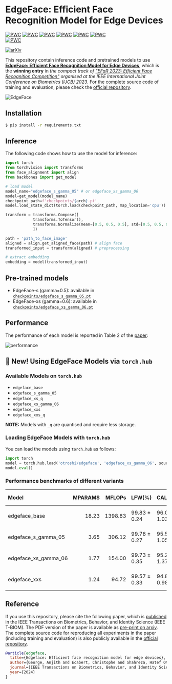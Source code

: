 

# EdgeFace: Efficient Face Recognition Model for Edge Devices

[![PWC](https://img.shields.io/endpoint.svg?url=https://paperswithcode.com/badge/edgeface-efficient-face-recognition-model-for/lightweight-face-recognition-on-lfw)](https://paperswithcode.com/sota/lightweight-face-recognition-on-lfw?p=edgeface-efficient-face-recognition-model-for)
[![PWC](https://img.shields.io/endpoint.svg?url=https://paperswithcode.com/badge/edgeface-efficient-face-recognition-model-for/lightweight-face-recognition-on-calfw)](https://paperswithcode.com/sota/lightweight-face-recognition-on-calfw?p=edgeface-efficient-face-recognition-model-for)
[![PWC](https://img.shields.io/endpoint.svg?url=https://paperswithcode.com/badge/edgeface-efficient-face-recognition-model-for/lightweight-face-recognition-on-cplfw)](https://paperswithcode.com/sota/lightweight-face-recognition-on-cplfw?p=edgeface-efficient-face-recognition-model-for)
[![PWC](https://img.shields.io/endpoint.svg?url=https://paperswithcode.com/badge/edgeface-efficient-face-recognition-model-for/lightweight-face-recognition-on-cfp-fp)](https://paperswithcode.com/sota/lightweight-face-recognition-on-cfp-fp?p=edgeface-efficient-face-recognition-model-for)
[![PWC](https://img.shields.io/endpoint.svg?url=https://paperswithcode.com/badge/edgeface-efficient-face-recognition-model-for/lightweight-face-recognition-on-agedb-30)](https://paperswithcode.com/sota/lightweight-face-recognition-on-agedb-30?p=edgeface-efficient-face-recognition-model-for)	
[![PWC](https://img.shields.io/endpoint.svg?url=https://paperswithcode.com/badge/edgeface-efficient-face-recognition-model-for/lightweight-face-recognition-on-ijb-b)](https://paperswithcode.com/sota/lightweight-face-recognition-on-ijb-b?p=edgeface-efficient-face-recognition-model-for)	
[![PWC](https://img.shields.io/endpoint.svg?url=https://paperswithcode.com/badge/edgeface-efficient-face-recognition-model-for/lightweight-face-recognition-on-ijb-c)](https://paperswithcode.com/sota/lightweight-face-recognition-on-ijb-c?p=edgeface-efficient-face-recognition-model-for)	

[![arXiv](https://img.shields.io/badge/cs.CV-arXiv%3A2307.01838-009d81v2.svg)](https://arxiv.org/abs/2307.01838v2)


This repository contain inference code and pretrained models to use [**EdgeFace: Efficient Face Recognition Model for Edge Devices**](https://ieeexplore.ieee.org/abstract/document/10388036/), 
which is the **winning entry** in *the compact track of ["EFaR 2023: Efficient Face Recognition Competition"](https://arxiv.org/abs/2308.04168) organised at the IEEE International Joint Conference on Biometrics (IJCB) 2023*. For the complete source code of training and evaluation, please check the [official repository](https://gitlab.idiap.ch/bob/bob.paper.tbiom2023_edgeface).


![EdgeFace](assets/edgeface.png)

## Installation
```sh
$ pip install -r requirements.txt
```

## Inference
The following code shows how to use the model for inference:
```python
import torch
from torchvision import transforms
from face_alignment import align
from backbones import get_model

# load model
model_name="edgeface_s_gamma_05" # or edgeface_xs_gamma_06
model=get_model(model_name)
checkpoint_path=f'checkpoints/{arch}.pt'
model.load_state_dict(torch.load(checkpoint_path, map_location='cpu')).eval()

transform = transforms.Compose([
            transforms.ToTensor(),
            transforms.Normalize(mean=[0.5, 0.5, 0.5], std=[0.5, 0.5, 0.5]),
            ])

path = 'path_to_face_image'
aligned = align.get_aligned_face(path) # align face
transformed_input = transform(aligned) # preprocessing

# extract embedding
embedding = model(transformed_input)
```



## Pre-trained models
- EdgeFace-s (gamma=0.5): available in [`checkpoints/edgeface_s_gamma_05.pt`](checkpoints/edgeface_s_gamma_05.pt)
- EdgeFace-xs (gamma=0.6): available in [`checkpoints/edgeface_xs_gamma_06.pt`](checkpoints/edgeface_xs_gamma_06.pt)



## Performance
The performance of each model is reported in Table 2 of the [paper](https://arxiv.org/pdf/2307.01838v2.pdf):

![performance](assets/benchmark.png)


## :rocket: New! Using EdgeFace Models via `torch.hub`

### Available Models on `torch.hub`

- `edgeface_base`
- `edgeface_s_gamma_05`
- `edgeface_xs_q`
- `edgeface_xs_gamma_06`
- `edgeface_xxs`
- `edgeface_xxs_q`

**NOTE:** Models with `_q` are quantised and require less storage.

### Loading EdgeFace Models with `torch.hub`

You can load the models using `torch.hub` as follows:

```python
import torch
model = torch.hub.load('otroshi/edgeface', 'edgeface_xs_gamma_06', source='github', pretrained=True)
model.eval()
```

### Performance benchmarks of different variants

| Model               | MPARAMS| MFLOPs |    LFW(%)    |    CALFW(%)  |   CPLFW(%)   |   CFP-FP(%)  |   AgeDB30(%) |
|:--------------------|-------:|-------:|:-------------|:-------------|:-------------|:-------------|:-------------|
| edgeface_base       |  18.23 |1398.83 | 99.83 ± 0.24 | 96.07 ± 1.03 | 93.75 ± 1.16 | 97.01 ± 0.94 | 97.60 ± 0.70 |
| edgeface_s_gamma_05 |   3.65 | 306.12 | 99.78 ± 0.27 | 95.55 ± 1.05 | 92.48 ± 1.42 | 95.74 ± 1.09 | 97.03 ± 0.85 |
| edgeface_xs_gamma_06|   1.77 | 154.00 | 99.73 ± 0.35 | 95.28 ± 1.37 | 91.58 ± 1.42 | 94.71 ± 1.07 | 96.08 ± 0.95 |
| edgeface_xxs        |   1.24 |  94.72 | 99.57 ± 0.33 | 94.83 ± 0.98 | 90.27 ± 0.93 | 93.63 ± 0.99 | 94.92 ± 1.15 |

## Reference
If you use this repository, please cite the following paper, which is [published](https://ieeexplore.ieee.org/abstract/document/10388036/) in the IEEE Transactions on Biometrics, Behavior, and Identity Science (IEEE T-BIOM). The PDF version of the paper is available as [pre-print on arxiv](https://arxiv.org/pdf/2307.01838v2.pdf). The complete source code for reproducing all experiments in the paper (including training and evaluation) is also publicly available in the [official repository](https://gitlab.idiap.ch/bob/bob.paper.tbiom2023_edgeface).


```bibtex
@article{edgeface,
  title={Edgeface: Efficient face recognition model for edge devices},
  author={George, Anjith and Ecabert, Christophe and Shahreza, Hatef Otroshi and Kotwal, Ketan and Marcel, Sebastien},
  journal={IEEE Transactions on Biometrics, Behavior, and Identity Science},
  year={2024}
}
```
